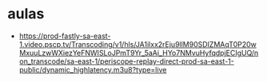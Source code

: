 # aulas
* https://prod-fastly-sa-east-1.video.pscp.tv/Transcoding/v1/hls/JA1ilxx2rEju9llM90SDIZMAqT0P20wMxuuLzwWXiezYeFNWISLoJPmT9Yr_5aAi_HYo7NMvuHyfqdpjECIgUQ/non_transcode/sa-east-1/periscope-replay-direct-prod-sa-east-1-public/dynamic_highlatency.m3u8?type=live
